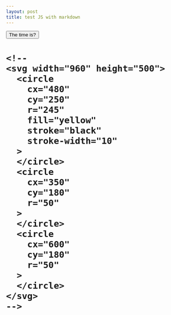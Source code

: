```yaml
---
layout: post
title: test JS with markdown
---
```




<!--
<div id="text"></div>
 
<script>  
  
document.getElementById("text").innerHTML = "Text added by JavaScript code";
</script>
-->

<script src="https://code.jquery.com/jquery-3.2.1.min.js"></script>
<script src="/Files/demo.js"></script>
 
<div id="text"></div>


<button onclick="this.innerHTML = Date()">The time is?</button>

<!DOCTYPE html>
<html>
  <head>
    <title>Smiley Face Part I</title>
    <style>
      body {
        margin: 0;
        overflow: hidden;
      }
    </style>
    <script src= "https://unpkg.com/react@16.9.0/umd/react.production.min.js">
       </script>
      <script src= "https://unpkg.com/react-dom@16.9.0/umd/react-dom.production.min.js">
    </script>
      <script src= "https://unpkg.com/d3@5.11.0/dist/d3.min.js">
    </script>
  </head>
  <body>
    <!--
      height / 2 - strokeWidth / 2
      centerX - eyeOffsetX
    -->
    <div id="root"> </div>
    <script src="/Files/bundle.js"></script>
   
   <h1 just test/>
   
    <!--
    <svg width="960" height="500">
      <circle
        cx="480"
        cy="250"
        r="245"
        fill="yellow"
        stroke="black"
        stroke-width="10"
      >
      </circle>
      <circle
        cx="350"
        cy="180"
        r="50"
      >
      </circle>
      <circle
        cx="600"
        cy="180"
        r="50"
      >
      </circle>
    </svg>
    -->
  </body>
</html>




